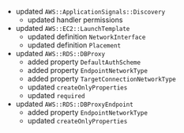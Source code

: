 - updated `AWS::ApplicationSignals::Discovery`
  - updated handler permissions
- updated `AWS::EC2::LaunchTemplate`
  - updated definition `NetworkInterface`
  - updated definition `Placement`
- updated `AWS::RDS::DBProxy`
  - added property `DefaultAuthScheme`
  - added property `EndpointNetworkType`
  - added property `TargetConnectionNetworkType`
  - updated `createOnlyProperties`
  - updated `required`
- updated `AWS::RDS::DBProxyEndpoint`
  - added property `EndpointNetworkType`
  - updated `createOnlyProperties`
